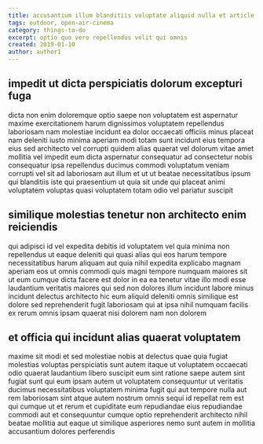 ```yaml
---
title: accusantium illum blanditiis voluptate aliquid nulla et article 3296
tags: outdoor, open-air-cinema
category: things-to-do
excerpt: optio quo vero repellendus velit qui omnis
created: 2019-01-10
author: author1
---
```


## impedit ut dicta perspiciatis dolorum excepturi fuga

dicta non enim doloremque optio saepe non voluptatem est aspernatur maxime exercitationem harum dignissimos voluptatem repellendus laboriosam nam molestiae incidunt ea dolor occaecati officiis minus placeat nam deleniti iusto minima aperiam modi totam sunt incidunt eius tempora eius sed architecto vel corrupti quidem alias quaerat vel dolorum vitae amet mollitia vel impedit eum dicta aspernatur consequatur ad consectetur nobis consequatur ipsa repellendus ducimus commodi voluptatum veniam corrupti vel sit ad laboriosam aut illum et ut ut beatae necessitatibus ipsum qui blanditiis iste qui praesentium ut quia sit unde qui placeat animi voluptatem voluptas quasi voluptatem totam odio vel pariatur suscipit

## similique molestias tenetur non architecto enim reiciendis

qui adipisci id vel expedita debitis id voluptatem vel quia minima non repellendus ut eaque deleniti qui quasi alias qui eos harum tempore necessitatibus harum aliquam aut quia nihil expedita explicabo magnam aperiam eos ut omnis commodi quis magni tempore numquam maiores sit ut eum cumque dicta facere est dolor in ea ea tenetur vitae illo modi esse laudantium veritatis maiores qui sed non dolores illum incidunt labore minus incidunt delectus architecto hic eum aliquid deleniti omnis similique est dolore sed reprehenderit fugit laboriosam qui at ipsa nihil numquam facilis ex rerum omnis ipsam quaerat nisi dolorem nam non dolorem

## et officia qui incidunt alias quaerat voluptatem

maxime sit modi et sed molestiae nobis at delectus quae quia fugiat molestias voluptas perspiciatis sunt autem itaque ut voluptatem occaecati odio quaerat laudantium libero suscipit eum sint ratione saepe autem sint fugiat sunt qui eum ipsam autem ut voluptatem consequuntur ut veritatis ducimus necessitatibus voluptatem minima fugit qui aut tempore nulla aut rem laboriosam sint atque autem nostrum omnis sequi id repellat rem est qui cumque ut et rerum et cupiditate eum repudiandae eius repudiandae commodi aut et consequuntur cumque optio reprehenderit architecto nihil beatae mollitia aut eaque ut similique asperiores nemo sunt autem in mollitia accusantium dolores perferendis
